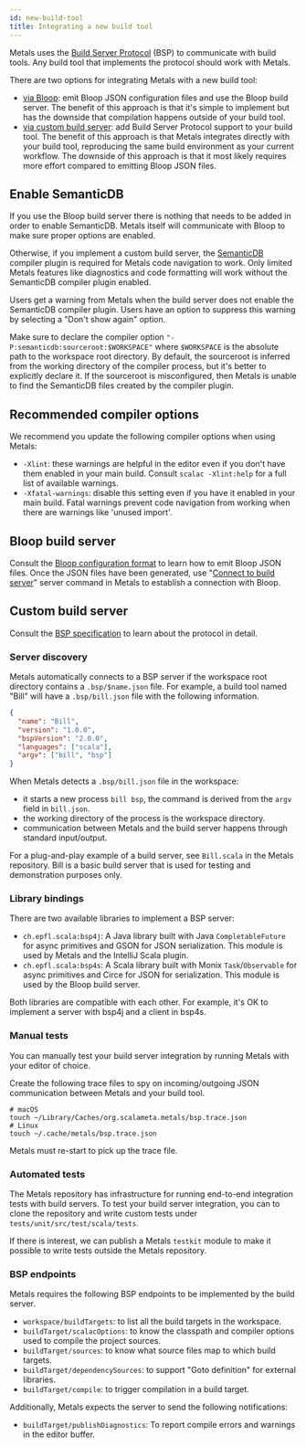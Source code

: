 ```yaml
---
id: new-build-tool
title: Integrating a new build tool
---
```


Metals uses the
[Build Server Protocol](https://github.com/scalacenter/bsp/blob/master/docs/bsp.md)
(BSP) to communicate with build tools. Any build tool that implements the
protocol should work with Metals.

There are two options for integrating Metals with a new build tool:

- [via Bloop](#bloop-build-server): emit Bloop JSON configuration files and use
  the Bloop build server. The benefit of this approach is that it's simple to
  implement but has the downside that compilation happens outside of your build
  tool.
- [via custom build server](#custom-build-server): add Build Server Protocol
  support to your build tool. The benefit of this approach is that Metals
  integrates directly with your build tool, reproducing the same build
  environment as your current workflow. The downside of this approach is that it
  most likely requires more effort compared to emitting Bloop JSON files.

## Enable SemanticDB

If you use the Bloop build server there is nothing that needs to be added in
order to enable SemanticDB. Metals itself will communicate with Bloop to make
sure proper options are enabled.

Otherwise, if you implement a custom build server, the
[SemanticDB](https://scalameta.org/docs/semanticdb/guide.html) compiler plugin
is required for Metals code navigation to work. Only limited Metals features
like diagnostics and code formatting will work without the SemanticDB compiler
plugin enabled.

Users get a warning from Metals when the build server does not enable the
SemanticDB compiler plugin. Users have an option to suppress this warning by
selecting a "Don't show again" option.

Make sure to declare the compiler option `"-P:semanticdb:sourceroot:$WORKSPACE"`
where `$WORKSPACE` is the absolute path to the workspace root directory. By
default, the sourceroot is inferred from the working directory of the compiler
process, but it's better to explicitly declare it. If the sourceroot is
misconfigured, then Metals is unable to find the SemanticDB files created by the
compiler plugin.

## Recommended compiler options

We recommend you update the following compiler options when using Metals:

- `-Xlint`: these warnings are helpful in the editor even if you don't have them
  enabled in your main build. Consult `scalac -Xlint:help` for a full list of
  available warnings.
- `-Xfatal-warnings`: disable this setting even if you have it enabled in your
  main build. Fatal warnings prevent code navigation from working when there are
  warnings like 'unused import'.

## Bloop build server

Consult the
[Bloop configuration format](https://scalacenter.github.io/bloop/docs/configuration-format/)
to learn how to emit Bloop JSON files. Once the JSON files have been generated,
use "[Connect to build server](../editors/new-editor.md#import-build)" server
command in Metals to establish a connection with Bloop.

## Custom build server

Consult the
[BSP specification](https://github.com/scalacenter/bsp/blob/master/docs/bsp.md)
to learn about the protocol in detail.

### Server discovery

Metals automatically connects to a BSP server if the workspace root directory
contains a `.bsp/$name.json` file. For example, a build tool named "Bill" will
have a `.bsp/bill.json` file with the following information.

```json
{
  "name": "Bill",
  "version": "1.0.0",
  "bspVersion": "2.0.0",
  "languages": ["scala"],
  "argv": ["bill", "bsp"]
}
```

When Metals detects a `.bsp/bill.json` file in the workspace:

- it starts a new process `bill bsp`, the command is derived from the `argv`
  field in `bill.json`.
- the working directory of the process is the workspace directory.
- communication between Metals and the build server happens through standard
  input/output.

For a plug-and-play example of a build server, see `Bill.scala` in the Metals
repository. Bill is a basic build server that is used for testing and
demonstration purposes only.

### Library bindings

There are two available libraries to implement a BSP server:

- `ch.epfl.scala:bsp4j`: A Java library built with Java `CompletableFuture` for
  async primitives and GSON for JSON serialization. This module is used by
  Metals and the IntelliJ Scala plugin.
- `ch.epfl.scala:bsp4s`: A Scala library built with Monix `Task`/`Observable`
  for async primitives and Circe for JSON for serialization. This module is used
  by the Bloop build server.

Both libraries are compatible with each other. For example, it's OK to implement
a server with bsp4j and a client in bsp4s.

### Manual tests

You can manually test your build server integration by running Metals with your
editor of choice.

Create the following trace files to spy on incoming/outgoing JSON communication
between Metals and your build tool.

```
# macOS
touch ~/Library/Caches/org.scalameta.metals/bsp.trace.json
# Linux
touch ~/.cache/metals/bsp.trace.json
```

Metals must re-start to pick up the trace file.

### Automated tests

The Metals repository has infrastructure for running end-to-end integration
tests with build servers. To test your build server integration, you can to
clone the repository and write custom tests under
`tests/unit/src/test/scala/tests`.

If there is interest, we can publish a Metals `testkit` module to make it
possible to write tests outside the Metals repository.

### BSP endpoints

Metals requires the following BSP endpoints to be implemented by the build
server.

- `workspace/buildTargets`: to list all the build targets in the workspace.
- `buildTarget/scalacOptions`: to know the classpath and compiler options used
  to compile the project sources.
- `buildTarget/sources`: to know what source files map to which build targets.
- `buildTarget/dependencySources`: to support "Goto definition" for external
  libraries.
- `buildTarget/compile`: to trigger compilation in a build target.

Additionally, Metals expects the server to send the following notifications:

- `buildTarget/publishDiagnostics`: To report compile errors and warnings in the
  editor buffer.
